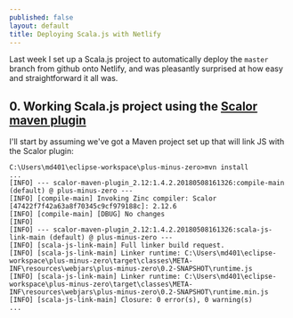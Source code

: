 ```yaml
---
published: false
layout: default
title: Deploying Scala.js with Netlify
---
```


Last week I set up a Scala.js project to automatically deploy the `master` branch from github onto Netlify, and was pleasantly surprised at how easy and straightforward it all was.

## 0. Working Scala.js project using the [Scalor maven plugin](https://github.com/random-maven/scalor-maven-plugin)

I'll start by assuming we've got a Maven project set up that will link JS with the Scalor plugin:

````
C:\Users\md401\eclipse-workspace\plus-minus-zero>mvn install
...
[INFO] --- scalor-maven-plugin_2.12:1.4.2.20180508161326:compile-main (default) @ plus-minus-zero ---
[INFO] [compile-main] Invoking Zinc compiler: Scalor [47422f7f42a63a8f70345c9cf979188c]: 2.12.6
[INFO] [compile-main] [DBUG] No changes
[INFO]
[INFO] --- scalor-maven-plugin_2.12:1.4.2.20180508161326:scala-js-link-main (default) @ plus-minus-zero ---
[INFO] [scala-js-link-main] Full linker build request.
[INFO] [scala-js-link-main] Linker runtime: C:\Users\md401\eclipse-workspace\plus-minus-zero\target\classes\META-INF\resources\webjars\plus-minus-zero\0.2-SNAPSHOT\runtime.js
[INFO] [scala-js-link-main] Linker runtime: C:\Users\md401\eclipse-workspace\plus-minus-zero\target\classes\META-INF\resources\webjars\plus-minus-zero\0.2-SNAPSHOT\runtime.min.js
[INFO] [scala-js-link-main] Closure: 0 error(s), 0 warning(s)
...
````
